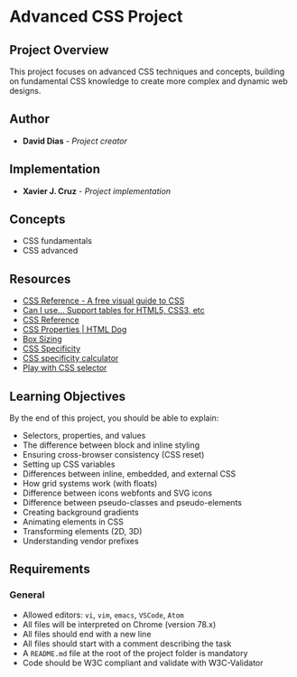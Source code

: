 # Advanced CSS Project


## Project Overview
This project focuses on advanced CSS techniques and concepts, building on fundamental CSS knowledge to create more complex and dynamic web designs.

## Author

* **David Dias** - *Project creator*

## Implementation

* **Xavier J. Cruz** - *Project implementation*

## Concepts
- CSS fundamentals
- CSS advanced

## Resources
- [CSS Reference - A free visual guide to CSS](https://cssreference.io/)
- [Can I use... Support tables for HTML5, CSS3, etc](https://caniuse.com/)
- [CSS Reference](https://developer.mozilla.org/en-US/docs/Web/CSS/Reference)
- [CSS Properties | HTML Dog](https://htmldog.com/references/css/properties/)
- [Box Sizing](https://developer.mozilla.org/en-US/docs/Web/CSS/box-sizing)
- [CSS Specificity](https://developer.mozilla.org/en-US/docs/Web/CSS/Specificity)
- [CSS specificity calculator](https://specificity.keegan.st/)
- [Play with CSS selector](https://flukeout.github.io/)

## Learning Objectives
By the end of this project, you should be able to explain:

- Selectors, properties, and values
- The difference between block and inline styling
- Ensuring cross-browser consistency (CSS reset)
- Setting up CSS variables
- Differences between inline, embedded, and external CSS
- How grid systems work (with floats)
- Difference between icons webfonts and SVG icons
- Difference between pseudo-classes and pseudo-elements
- Creating background gradients
- Animating elements in CSS
- Transforming elements (2D, 3D)
- Understanding vendor prefixes

## Requirements
### General
- Allowed editors: `vi`, `vim`, `emacs`, `VSCode`, `Atom`
- All files will be interpreted on Chrome (version 78.x)
- All files should end with a new line
- All files should start with a comment describing the task
- A `README.md` file at the root of the project folder is mandatory
- Code should be W3C compliant and validate with W3C-Validator
